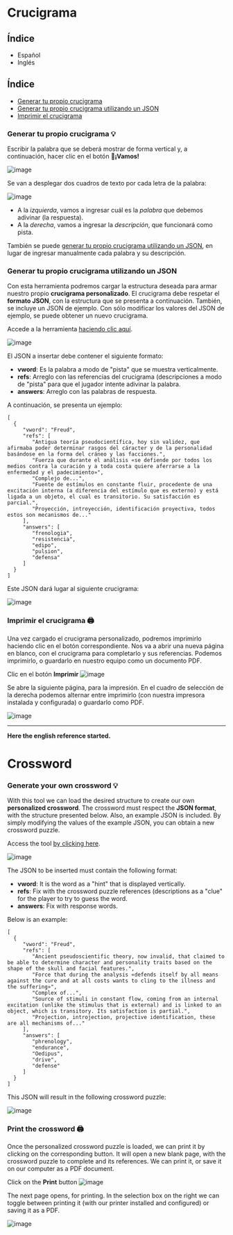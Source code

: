 # Crucigrama

## **Índice**
- Español
- Inglés

## **Índice**
- [Generar tu propio crucigrama](#generar-tu-propio-crucigrama)
- [Generar tu propio crucigrama utilizando un JSON](#generar-tu-propio-crucigrama-utilizando-un-json)
- [Imprimir el crucigrama](#imprimir-el-crucigrama)

### **Generar tu propio crucigrama** 💡

Escribir la palabra que se deberá mostrar de forma vertical y, a continuación, hacer clic en el botón **🚀¡Vamos!**

![image](https://github.com/user-attachments/assets/98f0cb78-671c-40be-9a90-c68a7f5fdb4d)

Se van a desplegar dos cuadros de texto por cada letra de la palabra:

![image](https://github.com/user-attachments/assets/3caaa2f5-36b9-478e-be74-3a785afb53c3)

- A la _izquierda_, vamos a ingresar cuál es la _palabra_ que debemos adivinar (la respuesta).
- A la _derecha_, vamos a ingresar la _descripción_, que funcionará como pista.

También se puede [generar tu propio crucigrama utilizando un JSON](#generar-tu-propio-crucigrama-utilizando-un-json), en lugar de ingresar manualmente cada palabra y su descripción.

### **Generar tu propio crucigrama utilizando un JSON**

Con esta herramienta podremos cargar la estructura deseada para armar nuestro propio **crucigrama personalizado**. El crucigrama debe respetar el **formato JSON**, con la estructura que se presenta a continuación. También, se incluye un JSON de ejemplo. Con sólo modificar los valores del JSON de ejemplo, se puede obtener un nuevo crucigrama.

Accede a la herramienta [haciendo clic aquí](https://m0nt4ld0.github.io/crucigrama/).

![image](https://github.com/user-attachments/assets/d6b948e3-97ff-4738-8f10-0515ac57b297)

El JSON a insertar debe contener el siguiente formato:

- **vword**: Es la palabra a modo de "pista" que se muestra verticalmente.
- **refs**: Arreglo con las referencias del crucigrama (descripciones a modo de "pista" para que el jugador intente adivinar la palabra.
- **answers**: Arreglo con las palabras de respuesta.

A continuación, se presenta un ejemplo:

```
[
  {
     "vword": "Freud",
     "refs": [
        "Antigua teoría pseudocientífica, hoy sin validez, que afirmaba poder determinar rasgos del cáracter y de la personalidad basándose en la forma del cráneo y las facciones.",
        "Fuerza que durante el análisis «se defiende por todos los medios contra la curación y a toda costa quiere aferrarse a la enfermedad y el padecimiento»",
        "Complejo de...",
        "Fuente de estímulos en constante fluir, procedente de una excitación interna (a diferencia del estímulo que es externo) y está ligada a un objeto, el cual es transitorio. Su satisfacción es parcial.",
        "Proyección, introyección, identificación proyectiva, todos estos son mecanismos de..."
     ],
     "answers": [
        "frenologia",
        "resistencia",
        "edipo",
        "pulsion",
        "defensa"       
     ]
  }
]
```
Este JSON dará lugar al siguiente crucigrama:

![image](https://github.com/user-attachments/assets/c9478e37-1f0a-4a0e-9260-5c45e713d6e3)

### **Imprimir el crucigrama** 🖨️
Una vez cargado el crucigrama personalizado, podremos imprimirlo haciendo clic en el botón correspondiente. Nos va a abrir una nueva página en blanco, con el crucigrama para completarlo y sus referencias. Podemos imprimirlo, o guardarlo en nuestro equipo como un documento PDF.

Clic en el botón **Imprimir**
![image](https://github.com/user-attachments/assets/e7f20174-c0e0-4fe5-b842-3612a6768fd7)

Se abre la siguiente página, para la impresión. En el cuadro de selección de la derecha podemos alternar entre imprimirlo (con nuestra impresora instalada y configurada) o guardarlo como PDF.

![image](https://github.com/user-attachments/assets/12a88238-b609-42be-a203-69f1f96f4de0)

---
**Here the english reference started.**

# Crossword
### **Generate your own crossword** 💡

With this tool we can load the desired structure to create our own **personalized crossword**. The crossword must respect the **JSON format**, with the structure presented below. Also, an example JSON is included. By simply modifying the values ​​of the example JSON, you can obtain a new crossword puzzle.

Access the tool [by clicking here](https://m0nt4ld0.github.io/crucigrama/).

![image](https://github.com/user-attachments/assets/d6b948e3-97ff-4738-8f10-0515ac57b297)

The JSON to be inserted must contain the following format:

- **vword**: It is the word as a "hint" that is displayed vertically.
- **refs**: Fix with the crossword puzzle references (descriptions as a "clue" for the player to try to guess the word.
- **answers**: Fix with response words.

Below is an example:

```
[
  {
     "vword": "Freud",
     "refs": [
        "Ancient pseudoscientific theory, now invalid, that claimed to be able to determine character and personality traits based on the shape of the skull and facial features.",
        "Force that during the analysis «defends itself by all means against the cure and at all costs wants to cling to the illness and the suffering»",
        "Complex of...",
        "Source of stimuli in constant flow, coming from an internal excitation (unlike the stimulus that is external) and is linked to an object, which is transitory. Its satisfaction is partial.",
        "Projection, introjection, projective identification, these are all mechanisms of..."
     ],
     "answers": [
        "phrenology",
        "endurance",
        "Oedipus",
        "drive",
        "defense"       
     ]
  }
]
```
This JSON will result in the following crossword puzzle:

![image](https://github.com/user-attachments/assets/c9478e37-1f0a-4a0e-9260-5c45e713d6e3)

### **Print the crossword** 🖨️
Once the personalized crossword puzzle is loaded, we can print it by clicking on the corresponding button. It will open a new blank page, with the crossword puzzle to complete and its references. We can print it, or save it on our computer as a PDF document.

Click on the **Print** button
![image](https://github.com/user-attachments/assets/e7f20174-c0e0-4fe5-b842-3612a6768fd7)

The next page opens, for printing. In the selection box on the right we can toggle between printing it (with our printer installed and configured) or saving it as a PDF.

![image](https://github.com/user-attachments/assets/12a88238-b609-42be-a203-69f1f96f4de0)
